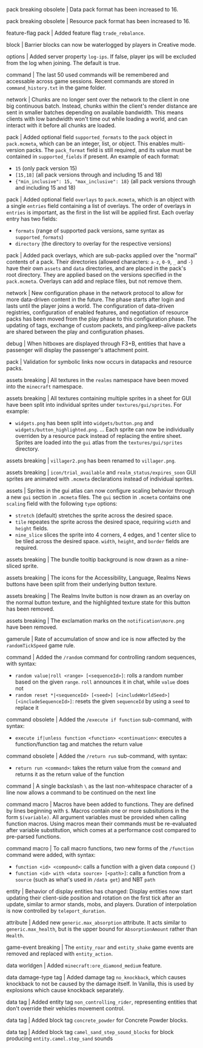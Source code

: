 pack breaking obsolete | Data pack format has been increased to 16.

pack breaking obsolete | Resource pack format has been increased to 16.

feature-flag pack | Added feature flag `trade_rebalance`.

block | Barrier blocks can now be waterlogged by players in Creative mode.

options | Added server property `log-ips`. If false, player ips will be excluded from the log when joining. The default is true.

command | The last 50 used commands will be remembered and accessable across game sessions. Recent commands are stored in `command_history.txt` in the game folder.

network | Chunks are no longer sent over the network to the client in one big continuous batch. Instead, chunks within the client's render distance are sent in smaller batches depending on available bandwidth. This means clients with low bandwidth won't time out while loading a world, and can interact with it before all chunks are loaded.

pack | Added optional field `supported_formats` to the `pack` object in `pack.mcmeta`, which can be an integer, list, or object. This enables multi-version packs. The `pack_format` field is still required, and its value must be contained in `supported_fields` if present. An example of each format:
* `15` (only pack version 15)
* `[15,18]` (all pack versions through and including 15 and 18)
* `{"min_inclusive": 15, "max_inclusive": 18}` (all pack versions through and including 15 and 18)

pack | Added optional field `overlays` to `pack.mcmeta`, which is an object with a single `entries` field containing a list of overlays. The order of overlays in `entries` is important, as the first in the list will be applied first. Each overlay entry has two fields:
* `formats` (range of supported pack versions, same syntax as `supported_formats`)
* `directory` (the directory to overlay for the respective versions)

pack | Added pack overlays, which are sub-packs applied over the "normal" contents of a pack. Their directories (allowed characters: `a-z`, `0-9`, `_` and `-`) have their own `assets` and `data` directories, and are placed in the pack's root directory. They are applied based on the versions specified in the `pack.mcmeta`. Overlays can add and replace files, but not remove them.

network | New configuration phase in the network protocol to allow for more data-driven content in the future. The phase starts after login and lasts until the player joins a world. The configuration of data-driven registries, configuration of enabled features, and negotiation of resource packs has been moved from the play phase to this configuration phase. The updating of tags, exchange of custom packets, and ping/keep-alive packets are shared between the play and configuration phases.

debug | When hitboxes are displayed through F3+B, entities that have a passenger will display the passenger's attachment point.

pack | Validation for symbolic links now occurs in datapacks and resource packs.

assets breaking | All textures in the `realms` namespace have been moved into the `minecraft` namespace.

assets breaking | All textures containing multiple sprites in a sheet for GUI have been split into individual sprites under `textures/gui/sprites`. For example:
* `widgets.png` has been split into `widgets/button.png` and `widgets/button_highlighted.png`.
...
Each sprite can now be individually overriden by a resource pack instead of replacing the entire sheet. Sprites are loaded into the `gui` atlas from the `textures/gui/sprites` directory.

assets breaking | `villager2.png` has been renamed to `villager.png`.

assets breaking | `icon/trial_available` and `realm_status/expires_soon` GUI sprites are animated with `.mcmeta` declarations instead of individual sprites.

assets | Sprites in the gui atlas can now configure scaling behavior through a new `gui` section in `.mcmeta` files. The `gui` section in `.mcmeta` contains one `scaling` field with the following `type` options:
* `stretch` (default) stretches the sprite across the desired space.
* `tile` repeates the sprite across the desired space, requiring `width` and `height` fields.
* `nine_slice` slices the sprite into 4 corners, 4 edges, and 1 center slice to be tiled across the desired space. `width`, `height`, and `border` fields are required.

assets breaking | The bundle tooltip background is now drawn as a nine-sliced sprite.

assets breaking | The icons for the Accessibility, Language, Realms News buttons have been split from their underlying button texture.

assets breaking | The Realms Invite button is now drawn as an overlay on the normal button texture, and the highlighted texture state for this button has been removed.

assets breaking | The exclamation marks on the `notification\more.png` have been removed.

gamerule | Rate of accumulation of snow and ice is now affected by the `randomTickSpeed` game rule.

command | Added the `/random` command for controlling random sequences, with syntax:
* `random value|roll <range> [<sequenceId>]`: rolls a random number based on the given `range`. `roll` announces it in chat, while `value` does not
* `random reset *|<sequenceId> [<seed>] [<includeWorldSeed>] [<includeSequenceId>]`: resets the given `sequenceId` by using a `seed` to replace it

command obsolete | Added the `/execute if function` sub-command, with syntax:
* `execute if|unless function <function> <continuation>`: executes a function/function tag and matches the return value

command obsolete | Added the `/return run` sub-command, with syntax:
* `return run <command>`: takes the return value from the `command` and returns it as the return value of the function

command | A single backslash `\` as the last non-whitespace character of a line now allows a command to be continued on the next line

command macro | Macros have been added to functions. They are defined by lines beginning with `$`. Macros contain one or more subsitutions in the form `$(variable)`. All argument variables must be provided when calling function macros. Using macros mean their commands must be re-evaluated after variable substitution, which comes at a performance cost compared to pre-parsed functions.

command macro | To call macro functions, two new forms of the `/function` command were added, with syntax:
* `function <id> <compound>`: calls a function with a given data `compound` `{}`
* `function <id> with <data source> [<path>]`: calls a function from a `source` (such as what's used in `/data get`) and NBT `path`

entity | Behavior of display entities has changed: Display entities now start updating their client-side position and rotation on the first tick after an update, similar to armor stands, mobs, and players. Duration of interpolation is now controlled by `teleport_duration`.

attribute | Added new `generic.max_absorption` attribute. It acts similar to `generic.max_health`, but is the upper bound for `AbsorptionAmount` rather than `Health`.

game-event breaking | The `entity_roar` and `entity_shake` game events are removed and replaced with `entity_action`.

data worldgen | Added `minecraft:ore_diamond_medium` feature.

data damage-type tag | Added damage tag `no_knockback`, which causes knockback to not be caused by the damage itself. In Vanilla, this is used by explosions which cause knockback separately.

data tag | Added entity tag `non_controlling_rider`, representing entities that don't override their vehicles movement control.

data tag | Added block tag `concrete_powder` for Concrete Powder blocks.

data tag | Added block tag `camel_sand_step_sound_blocks` for block producing `entity.camel.step_sand` sounds
